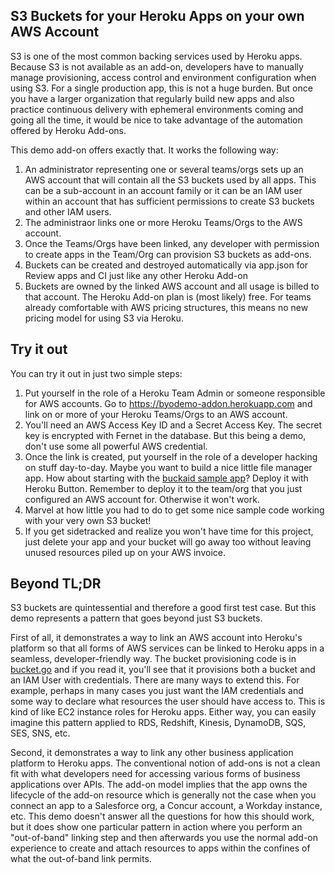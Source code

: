 ## S3 Buckets for your Heroku Apps on your own AWS Account

S3 is one of the most common backing services used by Heroku apps. Because S3 is not available as an add-on, developers have to manually manage provisioning, access control and environment configuration when using S3. For a single production app, this is not a huge burden. But once you have a larger organization that regularly build new apps and also practice continuous delivery with ephemeral environments coming and going all the time, it would be nice to take advantage of the automation offered by Heroku Add-ons.

This demo add-on offers exactly that. It works the following way:

1. An administrator representing one or several teams/orgs sets up an AWS account that will contain all the S3 buckets used by all apps. This can be a sub-account in an account family or it can be an IAM user within an account that has sufficient permissions to create S3 buckets and other IAM users.
1. The administraor links one or more Heroku Teams/Orgs to the AWS account.
1. Once the Teams/Orgs have been linked, any developer with permission to create apps in the Team/Org can provision S3 buckets as add-ons.
1. Buckets can be created and destroyed automatically via app.json for Review apps and CI just like any other Heroku Add-on
1. Buckets are owned by the linked AWS account and all usage is billed to that account. The Heroku Add-on plan is (most likely) free. For teams already comfortable with AWS pricing structures, this means no new pricing model for using S3 via Heroku.

## Try it out

You can try it out in just two simple steps:

1. Put yourself in the role of a Heroku Team Admin or someone responsible for AWS accounts. Go to https://byodemo-addon.herokuapp.com and link on or more of your Heroku Teams/Orgs to an AWS account. 
  1. You'll need an AWS Access Key ID and a Secret Access Key. The secret key is encrypted with Fernet in the database. But this being a demo, don't use some all powerful AWS credential.
1. Once the link is created, put yourself in the role of a developer hacking on stuff day-to-day. Maybe you want to build a nice little file manager app. How about starting with the [buckaid sample app](https://github.com/jesperfj/buckaid)? Deploy it with Heroku Button. Remember to deploy it to the team/org that you just configured an AWS account for. Otherwise it won't work.
  1. Marvel at how little you had to do to get some nice sample code working with your very own S3 bucket!
  1. If you get sidetracked and realize you won't have time for this project, just delete your app and your bucket will go away too without leaving unused resources piled up on your AWS invoice.

## Beyond TL;DR

S3 buckets are quintessential and therefore a good first test case. But this demo represents a pattern that goes beyond just S3 buckets. 

First of all, it demonstrates a way to link an AWS account into Heroku's platform so that all forms of AWS services can be linked to Heroku apps in a seamless, developer-friendly way. The bucket provisioning code is in [bucket.go](bucket/bucket.go) and if you read it, you'll see that it provisions both a bucket and an IAM User with credentials. There are many ways to extend this. For example, perhaps in many cases you just want the IAM credentials and some way to declare what resources the user should have access to. This is kind of like EC2 instance roles for Heroku apps. Either way, you can easily imagine this pattern applied to RDS, Redshift, Kinesis, DynamoDB, SQS, SES, SNS, etc.

Second, it demonstrates a way to link any other business application platform to Heroku apps. The conventional notion of add-ons is not a clean fit with what developers need for accessing various forms of business applications over APIs. The add-on model implies that the app owns the lifecycle of the add-on resource which is generally not the case when you connect an app to a Salesforce org, a Concur account, a Workday instance, etc. This demo doesn't answer all the questions for how this should work, but it does show one particular pattern in action where you perform an "out-of-band" linking step and then afterwards you use the normal add-on experience to create and attach resources to apps within the confines of what the out-of-band link permits.
